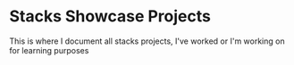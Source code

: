 # Stacks Showcase Projects 

This is where I document all stacks projects, I've worked or I'm working on for learning purposes